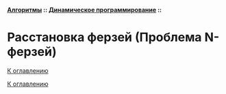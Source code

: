**[Алгоритмы](../../README.md#algorithms) :: [Динамическое программирование](../../README.md#algorithms-dynamic) ::**
# Расстановка ферзей (Проблема N-ферзей)

<!--

-->

[К оглавлению](../../README.md#algorithms-dynamic)



[К оглавлению](../../README.md#algorithms-dynamic)
